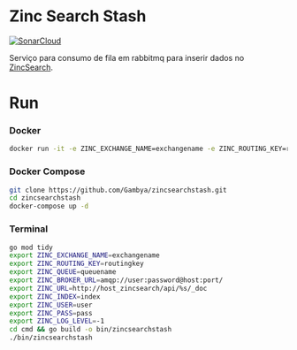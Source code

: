 # Zinc Search Stash

[![SonarCloud](https://sonarcloud.io/images/project_badges/sonarcloud-black.svg)](https://sonarcloud.io/summary/new_code?id=Gambya_zincsearchstash)

Serviço para consumo de fila em rabbitmq para inserir dados no [ZincSearch](https://docs.zincsearch.com/).

# Run

### Docker

```sh
docker run -it -e ZINC_EXCHANGE_NAME=exchangename -e ZINC_ROUTING_KEY=routingkey -e ZINC_QUEUE=queuename -e ZINC_BROKER_URL=amqp://user:password@host:port/ -e ZINC_URL=http://host_zincsearch/api/%s/_doc -e ZINC_INDEX=index -e ZINC_USER=user -e ZINC_PASS=password -e ZINC_LOG_LEVEL=-1 gambya/zincsearchstash:0.0.1-alpine
```

### Docker Compose

```sh
git clone https://github.com/Gambya/zincsearchstash.git
cd zincsearchstash
docker-compose up -d
```

### Terminal

```sh
go mod tidy
export ZINC_EXCHANGE_NAME=exchangename
export ZINC_ROUTING_KEY=routingkey
export ZINC_QUEUE=queuename
export ZINC_BROKER_URL=amqp://user:password@host:port/
export ZINC_URL=http://host_zincsearch/api/%s/_doc
export ZINC_INDEX=index
export ZINC_USER=user
export ZINC_PASS=pass
export ZINC_LOG_LEVEL=-1
cd cmd && go build -o bin/zincsearchstash
./bin/zincsearchstash
```
